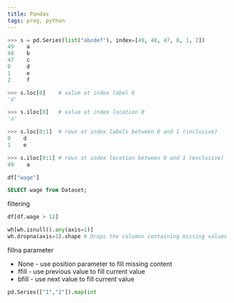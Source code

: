 ```yaml
---
title: Pandas
tags: prog, python
---
```


``` python
>>> s = pd.Series(list("abcdef"), index=[49, 48, 47, 0, 1, 2]) 
49    a
48    b
47    c
0     d
1     e
2     f

>>> s.loc[0]    # value at index label 0
'd'

>>> s.iloc[0]   # value at index location 0
'a'

>>> s.loc[0:1]  # rows at index labels between 0 and 1 (inclusive)
0    d
1    e

>>> s.iloc[0:1] # rows at index location between 0 and 1 (exclusive)
49    a
```
``` python
df["wage"]
```
``` SQL
SELECT wage from Dataset;
```

filtering
```python
df[df.wage > 12]
```


```python
wh[wh.isnull().any(axis=1)]
wh.dropna(axis=1).shape # Drops the columns containing missing values
```

fillna parameter
* None - use position parameter to fill missing content
* ffill - use previous value to fill current value
* bfill - use next value to fill current value

``` python
pd.Series(["1","2"]).map(int
```
